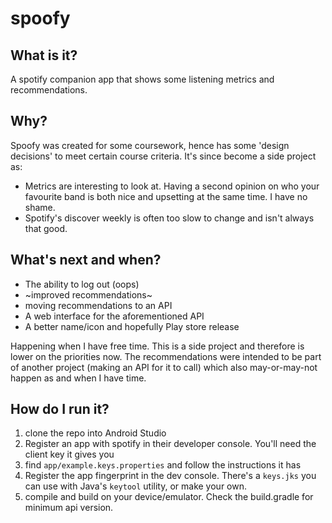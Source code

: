 # spoofy

## What is it?
A spotify companion app that shows some listening metrics and recommendations.

## Why?
Spoofy was created for some coursework, hence has some 'design decisions' to meet certain course criteria. It's since become a side project as:
* Metrics are interesting to look at. Having a second opinion on who your favourite band is both nice and upsetting at the same time. I have no shame.
* Spotify's discover weekly is often too slow to change and isn't always that good.

## What's next and when?
* The ability to log out (oops)
* ~improved recommendations~
* moving recommendations to an API
* A web interface for the aforementioned API
* A better name/icon and hopefully Play store release

Happening when I have free time. This is a side project and therefore is lower on the priorities now.
The recommendations were intended to be part of another project (making an API for it to call) 
which also may-or-may-not happen as and when I have time.

## How do I run it?
1) clone the repo into Android Studio
2) Register an app with spotify in their developer console. You'll need the client key it gives you
3) find `app/example.keys.properties` and follow the instructions it has
4) Register the app fingerprint in the dev console. There's a `keys.jks` you can use with Java's `keytool` utility, or make your own.
5) compile and build on your device/emulator. Check the build.gradle for minimum api version.
